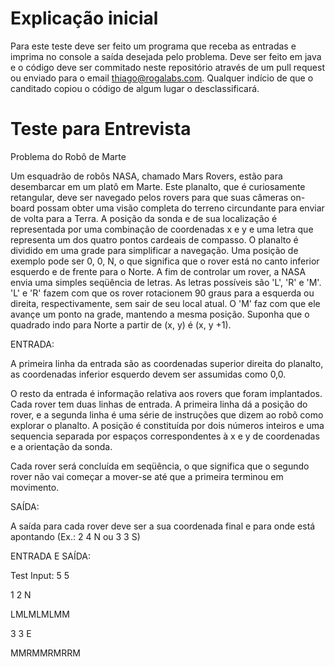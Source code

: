 Explicação inicial
==============

Para este teste deve ser feito um programa que receba as entradas e imprima no console a saída desejada pelo problema.
Deve ser feito em java e o código deve ser commitado neste repositório através de um pull request ou enviado para o email thiago@rogalabs.com. Qualquer indício de que o canditado copiou o código de algum lugar o desclassificará.

Teste para Entrevista
==============

Problema do Robô de Marte
             

Um esquadrão de robôs NASA, chamado Mars Rovers, estão para desembarcar em um platô em Marte. Este planalto, que é curiosamente retangular, deve ser navegado pelos rovers para que suas câmeras on-board possam obter uma visão completa do terreno circundante para enviar de volta para a Terra. A posição da sonda e de sua localização é representada por uma combinação de coordenadas x e y  e uma letra que representa um dos quatro pontos cardeais de compasso. O planalto é dividido em uma grade para simplificar a navegação. Uma posição de exemplo pode ser 0, 0, N, o que significa que o rover está no canto inferior esquerdo e de frente para o Norte. 
A fim de controlar um rover, a NASA envia uma simples seqüência de letras. As letras possíveis são 'L', 'R' e 'M'. 'L' e 'R' fazem com que os rover rotacionem 90 graus para a esquerda ou direita, respectivamente, sem sair de seu local atual. O 'M' faz com que ele avançe um ponto na grade, mantendo a mesma posição.
Suponha que o quadrado indo para Norte a partir de (x, y) é (x, y +1).

ENTRADA: 

A primeira linha da entrada são as coordenadas superior direita do planalto, as coordenadas inferior esquerdo devem ser assumidas como 0,0. 

O resto da entrada é informação relativa aos rovers que foram implantados. Cada rover tem duas linhas de entrada. A primeira linha dá a posição do rover, e a segunda linha é uma série de instruções que dizem ao robô como explorar o planalto. 
A posição é constituída por dois números inteiros e uma sequencia separada por espaços correspondentes à x e y de coordenadas e a orientação da sonda. 

Cada rover será concluída em seqüência, o que significa que o segundo rover não vai começar a mover-se até que a primeira terminou em movimento.

SAÍDA:

A saída para cada rover deve ser a sua coordenada final e para onde está apontando (Ex.: 2 4 N ou 3 3 S)


ENTRADA E SAÍDA:

Test Input:
5 5

1 2 N

LMLMLMLMM

3 3 E

MMRMMRMRRM
